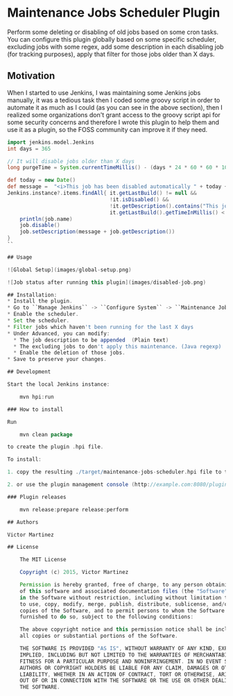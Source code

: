 # Maintenance Jobs Scheduler Plugin

Perform some deleting or disabling of old jobs based on some cron tasks. You can configure this plugin globally based on some specific scheduler, excluding jobs with some regex, add some description in each disabling job (for tracking purposes), apply that filter for those jobs older than X days.

## Motivation

When I started to use Jenkins, I was maintaining some Jenkins jobs manually, it was a tedious task then I coded some groovy script in order to automate it as much as I could (as you can see in the above section), then I realized some organizations don't grant access to the groovy script api for some security concerns and therefore I wrote this plugin to help them and use it as a plugin, so the FOSS community can improve it if they need.

```groovy
import jenkins.model.Jenkins
int days = 365

// It will disable jobs older than X days
long purgeTime = System.currentTimeMillis() - (days * 24 * 60 * 60 * 1000);

def today = new Date()
def message =  "<i>This job has been disabled automatically " + today + "</i>\n"
Jenkins.instance?.items.findAll{ it.getLastBuild() != null &&
                                 !it.isDisabled() &&
                                 !it.getDescription().contains("This job has been disabled automatically") &&
                                 it.getLastBuild().getTimeInMillis() < purgeTime}.each { job->
    println(job.name)
    job.disable()
    job.setDescription(message + job.getDescription())
}
``

## Usage

![Global Setup](images/global-setup.png)

![Job status after running this plugin](images/disabled-job.png)

## Installation:
* Install the plugin.
* Go to ``Manage Jenkins`` -> ``Configure System`` -> ``Maintenance Jobs Scheduler`` section.
* Enable the scheduler.
* Set the scheduler.
* Filter jobs which haven't been running for the last X days
* Under Advanced, you can modify:
  * The job description to be appended  (Plain text)
  * The excluding jobs to don't apply this maintenance. (Java regexp)
  * Enable the deletion of those jobs.
* Save to preserve your changes.

## Development

Start the local Jenkins instance:

    mvn hpi:run

### How to install

Run

	mvn clean package

to create the plugin .hpi file.

To install:

1. copy the resulting ./target/maintenance-jobs-scheduler.hpi file to the $JENKINS_HOME/plugins directory. Don't forget to restart Jenkins afterwards.

2. or use the plugin management console (http://example.com:8080/pluginManager/advanced) to upload the hpi file. You have to restart Jenkins in order to find the plugin in the installed plugins list.

### Plugin releases

	mvn release:prepare release:perform

## Authors

Victor Martinez

## License

    The MIT License

    Copyright (c) 2015, Victor Martinez

    Permission is hereby granted, free of charge, to any person obtaining a copy
    of this software and associated documentation files (the "Software"), to deal
    in the Software without restriction, including without limitation the rights
    to use, copy, modify, merge, publish, distribute, sublicense, and/or sell
    copies of the Software, and to permit persons to whom the Software is
    furnished to do so, subject to the following conditions:

    The above copyright notice and this permission notice shall be included in
    all copies or substantial portions of the Software.

    THE SOFTWARE IS PROVIDED "AS IS", WITHOUT WARRANTY OF ANY KIND, EXPRESS OR
    IMPLIED, INCLUDING BUT NOT LIMITED TO THE WARRANTIES OF MERCHANTABILITY,
    FITNESS FOR A PARTICULAR PURPOSE AND NONINFRINGEMENT. IN NO EVENT SHALL THE
    AUTHORS OR COPYRIGHT HOLDERS BE LIABLE FOR ANY CLAIM, DAMAGES OR OTHER
    LIABILITY, WHETHER IN AN ACTION OF CONTRACT, TORT OR OTHERWISE, ARISING FROM,
    OUT OF OR IN CONNECTION WITH THE SOFTWARE OR THE USE OR OTHER DEALINGS IN
    THE SOFTWARE.
